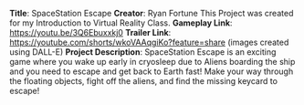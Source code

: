 **Title**: SpaceStation Escape
**Creator**: Ryan Fortune
This Project was created for my Introduction to Virtual Reality Class.
**Gameplay Link**: https://youtu.be/3Q6Ebuxxkj0 
**Trailer Link**: https://youtube.com/shorts/wkoVAAqgiKo?feature=share (images created using DALL-E)
**Project Description**:
SpaceStation Escape is an exciting game where you wake up early in cryosleep due to
Aliens boarding the ship and you need to escape and get back to Earth fast! Make your way
through the floating objects, fight off the aliens, and find the missing keycard to escape!
